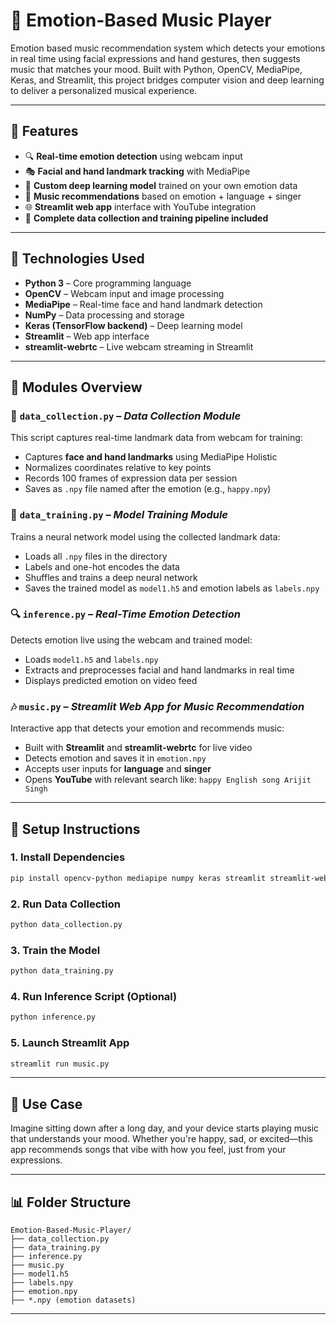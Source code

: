 # 🎵 Emotion-Based Music Player

Emotion based music recommendation system which detects your emotions in real time using facial expressions and hand gestures, then suggests music that matches your mood. Built with Python, OpenCV, MediaPipe, Keras, and Streamlit, this project bridges computer vision and deep learning to deliver a personalized musical experience.

---

## 🚀 **Features**

- 🔍 **Real-time emotion detection** using webcam input
- 🎭 **Facial and hand landmark tracking** with MediaPipe
- 🧠 **Custom deep learning model** trained on your own emotion data
- 🎵 **Music recommendations** based on emotion + language + singer
- 🌐 **Streamlit web app** interface with YouTube integration
- 📀 **Complete data collection and training pipeline included**

---

## 🫠 **Technologies Used**

- **Python 3** – Core programming language
- **OpenCV** – Webcam input and image processing
- **MediaPipe** – Real-time face and hand landmark detection
- **NumPy** – Data processing and storage
- **Keras (TensorFlow backend)** – Deep learning model
- **Streamlit** – Web app interface
- **streamlit-webrtc** – Live webcam streaming in Streamlit

---

## 🔧 **Modules Overview**

### 📅 `data_collection.py` – *Data Collection Module*

This script captures real-time landmark data from webcam for training:

- Captures **face and hand landmarks** using MediaPipe Holistic
- Normalizes coordinates relative to key points
- Records 100 frames of expression data per session
- Saves as `.npy` file named after the emotion (e.g., `happy.npy`)

### 🧠 `data_training.py` – *Model Training Module*

Trains a neural network model using the collected landmark data:

- Loads all `.npy` files in the directory
- Labels and one-hot encodes the data
- Shuffles and trains a deep neural network
- Saves the trained model as `model1.h5` and emotion labels as `labels.npy`

### 🔍 `inference.py` – *Real-Time Emotion Detection*

Detects emotion live using the webcam and trained model:

- Loads `model1.h5` and `labels.npy`
- Extracts and preprocesses facial and hand landmarks in real time
- Displays predicted emotion on video feed

### 🎶 `music.py` – *Streamlit Web App for Music Recommendation*

Interactive app that detects your emotion and recommends music:

- Built with **Streamlit** and **streamlit-webrtc** for live video
- Detects emotion and saves it in `emotion.npy`
- Accepts user inputs for **language** and **singer**
- Opens **YouTube** with relevant search like: `happy English song Arijit Singh`

---

## 🚧 **Setup Instructions**

### 1. **Install Dependencies**
```bash
pip install opencv-python mediapipe numpy keras streamlit streamlit-webrtc
```

### 2. **Run Data Collection**
```bash
python data_collection.py
```

### 3. **Train the Model**
```bash
python data_training.py
```

### 4. **Run Inference Script (Optional)**
```bash
python inference.py
```

### 5. **Launch Streamlit App**
```bash
streamlit run music.py
```

---

## 🌟 **Use Case**

Imagine sitting down after a long day, and your device starts playing music that understands your mood. Whether you're happy, sad, or excited—this app recommends songs that vibe with how you feel, just from your expressions.

---

## 📊 **Folder Structure**
```
Emotion-Based-Music-Player/
├── data_collection.py
├── data_training.py
├── inference.py
├── music.py
├── model1.h5
├── labels.npy
├── emotion.npy
├── *.npy (emotion datasets)
```

---
